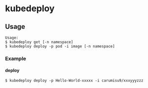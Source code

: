 # kubedeploy

## Usage

```
Usage:
$ kubedeploy get [-n namespace] 
$ kubedeploy deploy -p pod -i image [-n namespace]
```


### Example

#### deploy

```
$ kubedeploy deploy -p Hello-World-xxxxx -i carumisu9/xxxyyyzzz
```
